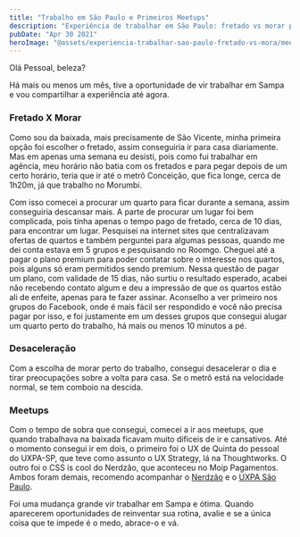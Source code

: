 ```yaml
---
title: "Trabalho em São Paulo e Primeiros Meetups"
description: "Experiência de trabalhar em São Paulo: fretado vs morar perto do trabalho, dicas para encontrar quarto e como aproveitar meetups na capital. Mudança que vale a pena."
pubDate: "Apr 30 2021"
heroImage: "@assets/experiencia-trabalhar-sao-paulo-fretado-vs-mora/meetups-eventos-sao-paulo.webp"
---
```


Olá Pessoal, beleza?

Há mais ou menos um mês, tive a oportunidade de vir trabalhar em Sampa e vou compartilhar a experiência até agora.

### Fretado X Morar

Como sou da baixada, mais precisamente de São Vicente, minha primeira opção foi escolher o fretado, assim conseguiria ir para casa diariamente. Mas em apenas uma semana eu desisti, pois como fui trabalhar em agência, meu horário não batia com os fretados e para pegar depois de um certo horário, teria que ir até o metrô Conceição, que fica longe, cerca de 1h20m, já que trabalho no Morumbi.

Com isso comecei a procurar um quarto para ficar durante a semana, assim conseguiria descansar mais. A parte de procurar um lugar foi bem complicada, pois tinha apenas o tempo pago de fretado, cerca de 10 dias, para encontrar um lugar. Pesquisei na internet sites que centralizavam ofertas de quartos e também perguntei para algumas pessoas, quando me dei conta estava em 5 grupos e pesquisando no Roomgo. Cheguei até a pagar o plano premium para poder contatar sobre o interesse nos quartos, pois alguns só eram permitidos sendo premium. Nessa questão de pagar um plano, com validade de 15 dias, não surtiu o resultado esperado, acabei não recebendo contato algum e deu a impressão de que os quartos estão ali de enfeite, apenas para te fazer assinar. Aconselho a ver primeiro nos grupos do Facebook, onde é mais fácil ser respondido e você não precisa pagar por isso, e foi justamente em um desses grupos que consegui alugar um quarto perto do trabalho, há mais ou menos 10 minutos a pé.

### Desaceleração

Com a escolha de morar perto do trabalho, consegui desacelerar o dia e tirar preocupações sobre a volta para casa. Se o metrô está na velocidade normal, se tem comboio na descida.

### Meetups

Com o tempo de sobra que consegui, comecei a ir aos meetups, que quando trabalhava na baixada ficavam muito difíceis de ir e cansativos. Até o momento consegui ir em dois, o primeiro foi o UX de Quinta do pessoal do UXPA-SP, que teve como assunto o UX Strategy, lá na Thoughtworks. O outro foi o CSS is cool do Nerdzão, que aconteceu no Moip Pagamentos. Ambos foram demais, recomendo acompanhar o [Nerdzão](https://web.archive.org/web/20220811083026/https://www.meetup.com/pt-BR/Nerdzao/) e o [UXPA São Paulo](https://web.archive.org/web/20220811083026/https://www.meetup.com/pt-BR/UXPA-Sao-Paulo/).

Foi uma mudança grande vir trabalhar em Sampa e ótima. Quando aparecerem oportunidades de reinventar sua rotina, avalie e se a única coisa que te impede é o medo, abrace-o e vá.
